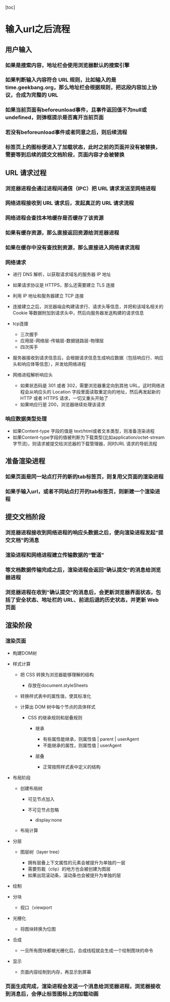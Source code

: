 [toc]
# 输入url之后流程

## 用户输入

### 如果是搜索内容，地址栏会使用浏览器默认的搜索引擎

### 如果判断输入内容符合 URL 规则，比如输入的是 time.geekbang.org，那么地址栏会根据规则，把这段内容加上协议，合成为完整的 URL

### 如果当前页面有beforeunload事件，且事件返回值不为null或undefined，则弹框提示是否离开当前页面

### 若没有beforeunload事件或者同意之后，则后续流程

### 标签页上的图标便进入了加载状态，此时之前的页面并没有被替换，需要等到后续的提交文档阶段，页面内容才会被替换

##  URL 请求过程

### 浏览器进程会通过进程间通信（IPC）把 URL 请求发送至网络进程

### 网络进程接收到 URL 请求后，发起真正的 URL 请求流程

### 网络进程会查找本地缓存是否缓存了该资源

### 如果有缓存资源，那么直接返回资源给浏览器进程

### 如果在缓存中没有查找到资源，那么直接进入网络请求流程

### 网络请求

- 进行 DNS 解析，以获取请求域名的服务器 IP 地址
- 如果请求协议是 HTTPS，那么还需要建立 TLS 连接
- 利用 IP 地址和服务器建立 TCP 连接
- 连接建立之后，浏览器端会构建请求行、请求头等信息，并把和该域名相关的 Cookie 等数据附加到请求头中，然后向服务器发送构建的请求信息
- tcp连接

	- 三次握手
	- 应用层-网络层-传输层-数据链路层-物理层
	- 四次挥手

- 服务器接收到请求信息后，会根据请求信息生成响应数据（包括响应行、响应头和响应体等信息），并发给网络进程
- 网络进程解析响应头

	- 如果状态码是 301 或者 302，需要浏览器重定向到其他 URL。这时网络进程会从响应头的 Location 字段里面读取重定向的地址，然后再发起新的 HTTP 或者 HTTPS 请求，一切又重头开始了
	- 如果响应行是 200，浏览器继续处理该请求

### 响应数据类型处理

- 如果Content-type 字段的值是 text/html或者文本类型，则准备渲染进程
- 如果Content-type字段的值被判断为下载类型(比如application/octet-stream字节流)，则请求被提交给浏览器的下载管理器，同时URL 请求的导航流程

## 准备渲染进程

### 如果页面是同一站点打开的新的tab标签页，则复用父页面的渲染进程

### 如果手输入url，或者不同站点打开的tab标签页，则新建一个渲染进程

## 提交文档阶段

### 浏览器进程接收到网络进程的响应头数据之后，便向渲染进程发起“提交文档”的消息

### 渲染进程和网络进程建立传输数据的“管道”

### 等文档数据传输完成之后，渲染进程会返回“确认提交”的消息给浏览器进程

### 浏览器进程在收到“确认提交”的消息后，会更新浏览器界面状态，包括了安全状态、地址栏的 URL、前进后退的历史状态，并更新 Web 页面

## 渲染阶段

### 渲染页面

- 构建DOM树
- 样式计算

	- 把 CSS 转换为浏览器能够理解的结构

		- 存放在document.styleSheets

	- 转换样式表中的属性值，使其标准化
	- 计算出 DOM 树中每个节点的具体样式

		- CSS 的继承规则和层叠规则

			- 继承

				- 有些属性能继承，则属性值 | parent | userAgent
				- 不能继承的属性，则属性值 | userAgent

			- 层叠

				- 正常按照样式表中定义的结构

- 布局阶段

	- 创建布局树

		- 可见节点加入
		- 不可见节点忽略

			- display:none

	- 布局计算

- 分层

	- 图层树（layer tree）

		- 拥有层叠上下文属性的元素会被提升为单独的一层
		- 需要剪裁（clip）的地方也会被创建为图层
		- 如果出现滚动条，滚动条也会被提升为单独的层

- 绘制  
- 分块

	- 视口（viewport

- 光栅化

	- 将图块转换为位图

- 合成

	- 一旦所有图块都被光栅化后，合成线程就会生成一个绘制图块的命令

- 显示

	- 页面内容绘制到内存，再显示到屏幕

### 页面生成完成，渲染进程会发送一个消息给浏览器进程，浏览器接收到消息后，会停止标签图标上的加载动画

